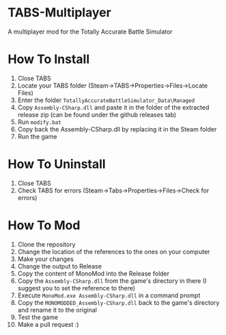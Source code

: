 # TABS-Multiplayer
A multiplayer mod for the Totally Accurate Battle Simulator

# How To Install
1. Close TABS
1. Locate your TABS folder (Steam->TABS->Properties->Files->Locate Files)
1. Enter the folder `TotallyAccurateBattleSimulator_Data\Managed`
1. Copy `Assembly-CSharp.dll` and paste it in the folder of the extracted release zip (can be found under the github releases tab)
1. Run `modify.bat`
1. Copy back the Assembly-CSharp.dll by replacing it in the Steam folder
1. Run the game

# How To Uninstall
1. Close TABS
1. Check TABS for errors (Steam->Tabs->Properties->Files->Check for errors)

# How To Mod
1. Clone the repository
1. Change the location of the references to the ones on your computer
1. Make your changes
1. Change the output to Release
1. Copy the content of MonoMod into the Release folder
1. Copy the `Assembly-CSharp.dll` from the game's directory in there (I suggest you to set the reference to there)
1. Execute `MonoMod.exe Assembly-CSharp.dll` in a command prompt
1. Copy the `MONOMODDED_Assembly-CSharp.dll` back to the game's directory and rename it to the original
1. Test the game
1. Make a pull request :)
